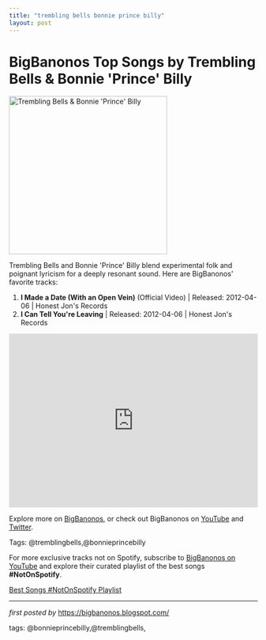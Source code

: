 ```yaml
---
title: "trembling bells bonnie prince billy"
layout: post
---
```

<h1>BigBanonos Top Songs by Trembling Bells & Bonnie 'Prince' Billy</h1>
<div class="separator"> <a href="https://media.pitchfork.com/photos/59359e983fc4797de0f8d50a/master/pass/06832251.jpg" > <img alt="Trembling Bells & Bonnie 'Prince' Billy" border="0" width="320" data-original-height="480" data-original-width="640" src="https://media.pitchfork.com/photos/59359e983fc4797de0f8d50a/master/pass/06832251.jpg"/> </a>
</div>
<p>Trembling Bells and Bonnie 'Prince' Billy blend experimental folk and poignant lyricism for a deeply resonant sound. Here are BigBanonos' favorite tracks:</p> <ol> <li><strong>I Made a Date (With an Open Vein)</strong> (Official Video) | Released: 2012-04-06 | Honest Jon's Records</li> <li><strong>I Can Tell You're Leaving</strong> | Released: 2012-04-06 | Honest Jon's Records</li>
</ol> <div> <iframe src="https://open.spotify.com/embed/playlist/4fEyYVz1J41f4WsX2v95gB?utm_source=generator" width="100%" height="352" frameborder="0" allowfullscreen="" allow="autoplay; clipboard-write; encrypted-media; fullscreen; picture-in-picture" loading="lazy"></iframe>
</div> <p>Explore more on <a href="https://bigbanonos.blogspot.com/">BigBanonos</a>, or check out BigBanonos on <a href="https://www.youtube.com/@BigBanonos">YouTube</a> and <a href="https://x.com/bigbanonos">Twitter</a>.</p> <p>Tags: @tremblingbells,@bonnieprincebilly</p>


<!--Subscribe and Playlist Links-->
<div>
    <p>For more exclusive tracks not on Spotify, subscribe to <a href="https://www.youtube.com/@BigBanonos" target="_blank">BigBanonos on YouTube</a> and explore their curated playlist of the best songs <strong>#NotOnSpotify</strong>.</p>
    <p><a href="https://www.youtube.com/playlist?list=PLtuNtuTatqI0kFahUCbtbfenC_ET5O_tr" target="_blank">Best Songs #NotOnSpotify Playlist<br /></a></p></div>

<hr />

<p><em>first posted by</em> <a href="https://bigbanonos.blogspot.com/" rel="noopener" target="_new">https://bigbanonos.blogspot.com/</a></p>

<p>tags: @bonnieprincebilly,@tremblingbells,</p>
